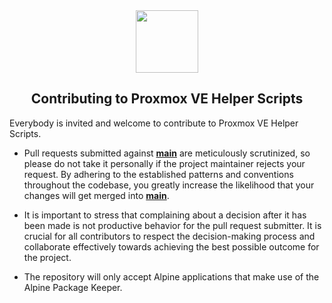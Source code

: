 <div align="center">
  <a href="#">
    <img src="https://raw.githubusercontent.com/remz1337/ProxmoxVE/remz/misc/images/logo.png" height="100px" />
 </a>
</div>
<h2 align="center">Contributing to Proxmox VE Helper Scripts</h2>

Everybody is invited and welcome to contribute to Proxmox VE Helper Scripts. 

- Pull requests submitted against [**main**](https://github.com/community-scripts/ProxmoxVE/tree/main) are meticulously scrutinized, so please do not take it personally if the project maintainer rejects your request. By adhering to the established patterns and conventions throughout the codebase, you greatly increase the likelihood that your changes will get merged into [**main**](https://github.com/community-scripts/ProxmoxVE/tree/main).

- It is important to stress that complaining about a decision after it has been made is not productive behavior for the pull request submitter. It is crucial for all contributors to respect the decision-making process and collaborate effectively towards achieving the best possible outcome for the project.

- The repository will only accept Alpine applications that make use of the Alpine Package Keeper.
